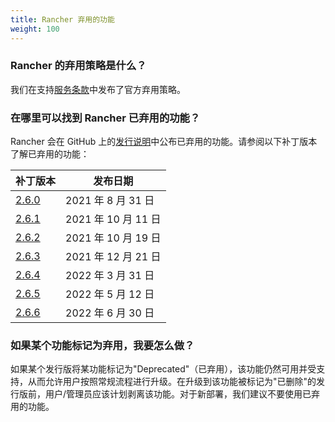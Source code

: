 ```yaml
---
title: Rancher 弃用的功能
weight: 100
---
```


### Rancher 的弃用策略是什么？

我们在支持[服务条款](https://rancher.com/support-maintenance-terms)中发布了官方弃用策略。

### 在哪里可以找到 Rancher 已弃用的功能？

Rancher 会在 GitHub 上的[发行说明](https://github.com/rancher/rancher/releases)中公布已弃用的功能。请参阅以下补丁版本了解已弃用的功能：

| 补丁版本 | 发布日期 |
|---------------|---------------|
| [2.6.0](https://github.com/rancher/rancher/releases/tag/v2.6.0) | 2021 年 8 月 31 日 |
| [2.6.1](https://github.com/rancher/rancher/releases/tag/v2.6.1) | 2021 年 10 月 11 日 |
| [2.6.2](https://github.com/rancher/rancher/releases/tag/v2.6.2) | 2021 年 10 月 19 日 |
| [2.6.3](https://github.com/rancher/rancher/releases/tag/v2.6.3) | 2021 年 12 月 21 日 |
| [2.6.4](https://github.com/rancher/rancher/releases/tag/v2.6.4) | 2022 年 3 月 31 日 |
| [2.6.5](https://github.com/rancher/rancher/releases/tag/v2.6.5) | 2022 年 5 月 12 日 |
| [2.6.6](https://github.com/rancher/rancher/releases/tag/v2.6.6) | 2022 年 6 月 30 日 |


### 如果某个功能标记为弃用，我要怎么做？

如果某个发行版将某功能标记为"Deprecated"（已弃用），该功能仍然可用并受支持，从而允许用户按照常规流程进行升级。在升级到该功能被标记为"已删除"的发行版前，用户/管理员应该计划剥离该功能。对于新部署，我们建议不要使用已弃用的功能。
